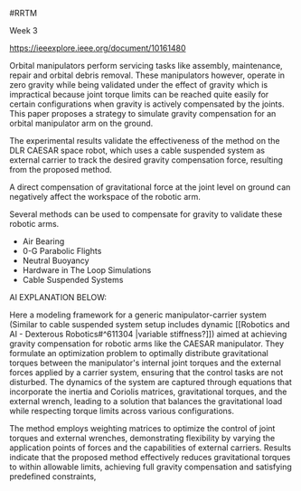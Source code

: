 #RRTM

Week 3 

https://ieeexplore.ieee.org/document/10161480

Orbital manipulators perform servicing tasks like assembly, maintenance, repair and orbital debris removal. These manipulators however, operate in zero gravity while being validated under the effect of gravity which is impractical because joint torque limits can be reached quite easily for certain configurations when gravity is actively compensated by the joints. This paper proposes a strategy to simulate gravity compensation for an orbital manipulator arm on the ground. 

The experimental results validate the effectiveness of the method on the DLR CAESAR space robot, which uses a cable suspended system as external carrier to track the desired gravity compensation force, resulting from the proposed method.

A direct compensation of gravitational force at the joint level on ground can negatively affect the workspace of the robotic arm. 

Several methods can be used to compensate for gravity to validate these robotic arms.
- Air Bearing 
- 0-G Parabolic Flights
- Neutral Buoyancy
- Hardware in The Loop Simulations 
- Cable Suspended Systems



AI EXPLANATION BELOW: 

Here a modeling framework for a generic manipulator-carrier system (Similar to cable suspended system setup includes dynamic [[Robotics and AI - Dexterous Robotics#^611304 |variable stiffness?]]) aimed at achieving gravity compensation for robotic arms like the CAESAR manipulator. They formulate an optimization problem to optimally distribute gravitational torques between the manipulator's internal joint torques and the external forces applied by a carrier system, ensuring that the control tasks are not disturbed. The dynamics of the system are captured through equations that incorporate the inertia and Coriolis matrices, gravitational torques, and the external wrench, leading to a solution that balances the gravitational load while respecting torque limits across various configurations. 

The method employs weighting matrices to optimize the control of joint torques and external wrenches, demonstrating flexibility by varying the application points of forces and the capabilities of external carriers. Results indicate that the proposed method effectively reduces gravitational torques to within allowable limits, achieving full gravity compensation and satisfying predefined constraints,